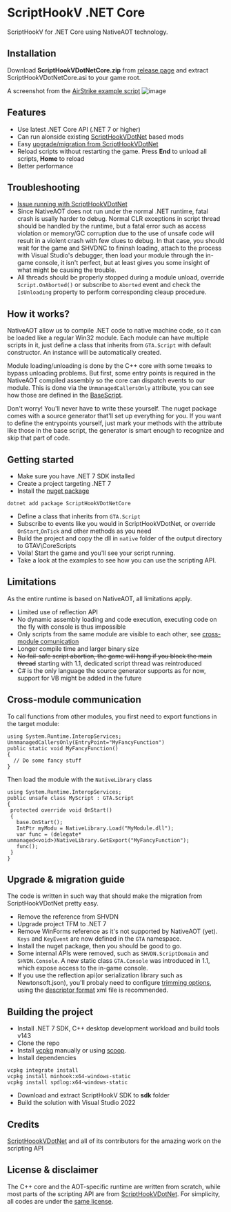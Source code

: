 # ScriptHookV .NET Core
ScriptHookV for .NET Core using NativeAOT technology.

## Installation
Download **ScriptHookVDotNetCore.zip** from [release page](https://github.com/Sardelka9515/scripthookvdotnetcore/releases) and extract ScriptHookVDotNetCore.asi to your game root.

A screenshot from the [AirStrike example script](https://github.com/Sardelka9515/scripthookvdotnetcore/blob/master/examples/AirStrike/Main.cs)
![image](https://user-images.githubusercontent.com/106232474/208843982-d6ced835-d5ad-4d9e-9dde-f461a1ac2aed.png)

## Features
- Use latest .NET Core API (.NET 7 or higher)
- Can run alonside existing [ScriptHookVDotNet](https://github.com/crosire/scripthookvdotnet) based mods
- Easy [upgrade/migration from ScriptHookVDotNet](https://github.com/Sardelka9515/scripthookvdotnetcore#upgrade--migration-guide)
- Reload scripts without restarting the game. Press **End** to unload all scripts, **Home** to reload
- Better performance

## Troubleshooting
- [Issue running with ScriptHookVDotNet](https://github.com/Sardelka9515/scripthookvdotnetcore/issues/3)
- Since NativeAOT does not run under the normal .NET runtime, fatal crash is usally harder to debug. Normal CLR exceptions in script thread should be handled by the runtime, but a fatal error such as access violation or memory/GC corruption due to the use of unsafe code will result in a violent crash with few clues to debug. In that case, you should wait for the game and SHVDNC to fininsh loading, attach to the process with Visual Studio's debugger, then load your module through the in-game console, it isn't perfect, but at least gives you some insight of what might be causing the trouble.
- All threads should be properly stopped during a module unload, override `Script.OnAborted()` or subscribe to `Aborted` event and check the `IsUnloading` property to perform corresponding cleaup procedure.

## How it works?
NativeAOT allow us to compile .NET code to native machine code, so it can be loaded like a regular Win32 module. Each module can have multiple scripts in it, just define a class that inherits from `GTA.Script` with default constructor. An instance will be automatically created.

Module loading/unloading is done by the C++ core with some tweaks to bypass unloading problems. But first, some entry points is required in the NativeAOT compiled assembly so the core can dispatch events to our module. This is done via the `UnmanagedCallersOnly` attribute, you can see how those are defined in the [BaseScript](https://github.com/Sardelka9515/scripthookvdotnetcore/blob/master/src/BaseScript/EntryPoint.cs).

Don't worry! You'll never have to write these yourself. The nuget package comes with a source generator that'll set up everything for you. If you want to define the entrypoints yourself, just mark your methods with the attribute like those in the base script, the generator is smart enough to recognize and skip that part of code.

## Getting started
- Make sure you have .NET 7 SDK installed
- Create a project targeting .NET 7
- Install the [nuget package](https://www.nuget.org/packages/ScriptHookVDotNetCore/1.0.0)
```
dotnet add package ScriptHookVDotNetCore
```
- Define a class that inherits from `GTA.Script`
- Subscribe to events like you would in ScriptHookVDotNet, or override `OnStart`,`OnTick` and other methods as you need
- Build the project and copy the dll in `native` folder of the output directory to GTAV\CoreScripts
- Voila! Start the game and you'll see your script running.
- Take a look at the examples to see how you can use the scripting API.

## Limitations
As the entire runtime is based on NativeAOT, all limitations apply.

- Limited use of reflection API
- No dynamic assembly loading and code execution, executing code on the fly with console is thus impossible
- Only scripts from the same module are visible to each other, see [cross-module comunication](https://github.com/Sardelka9515/scripthookvdotnetcore/master/README.md#cross-module-communication)
- Longer compile time and larger binary size
- ~~No fail-safe script abortion, the game will hang if you block the main thread~~ starting with 1.1, dedicated script thread was reintroduced
- C# is the only language the source generator supports as for now, support for VB might be added in the future

## Cross-module communication
To call functions from other modules, you first need to export functions in the target module:
 ```
 using System.Runtime.InteropServices;
 UnnmanagedCallersOnly(EntryPoint="MyFancyFunction")
 public static void MyFancyFunction()
 {
   // Do some fancy stuff
 }
 ```
 Then load the module with the `NativeLibrary` class
 ```
 using System.Runtime.InteropServices;
 public unsafe class MyScript : GTA.Script
 {
  protected override void OnStart()
  {
    base.OnStart();
    IntPtr myModu = NativeLibrary.Load("MyModule.dll");
    var func = (delegate* unmanaged<void>)NativeLibrary.GetExport("MyFancyFunction");
    func();
  }
 }
 ```
 
## Upgrade & migration guide
The code is written in such way that should make the migration from ScriptHookVDotNet pretty easy. 
- Remove the reference from SHVDN
- Upgrade project TFM to .NET 7
- Remove WinForms reference as it's not supported by NativeAOT (yet). `Keys` and `KeyEvent` are now defined in the `GTA` namespace.
- Install the nuget package, then you should be good to go.
- Some internal APIs were removed, such as `SHVDN.ScriptDomain` and `SHVDN.Console`. A new static class `GTA.Console` was introduced in 1.1, which expose access to the in-game console.
- If you use the reflection api(or serialization library such as Newtonsoft.json), you'll probaly need to configure [trimming options](https://learn.microsoft.com/en-us/dotnet/core/deploying/trimming/trimming-options?pivots=dotnet-7-0), using the [descriptor format](https://github.com/dotnet/linker/blob/main/docs/data-formats.md#descriptor-format) xml file is recommended.

## Building the project
- Install .NET 7 SDK, C++ desktop development workload and build tools v143
- Clone the repo
- Install [vcpkg](https://vcpkg.io/) manually or using [scoop](https://scoop.sh).
- Install dependencies
```
vcpkg integrate install
vcpkg install minhook:x64-windows-static
vcpkg install spdlog:x64-windows-static
```
- Download and extract ScriptHookV SDK to **sdk** folder
- Build the solution with Visual Studio 2022

## Credits
[ScriptHoookVDotNet](https://github.com/crosire/scripthookvdotnet) and all of its contributors for the amazing work on the scripting API

## License & disclaimer
The C++ core and the AOT-specific runtime are written from scratch, while most parts of the scripting API are from [ScriptHookVDotNet](https://github.com/crosire/scripthookvdotnet). For simplicity, all codes are under the [same license](https://github.com/crosire/scripthookvdotnet#license).
